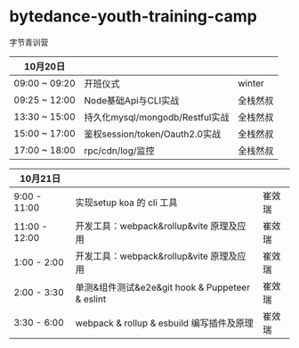 # bytedance-youth-training-camp
字节青训营

| 10月20日      |                                 |          |
| ------------- | ------------------------------- | -------- |
| 09:00 ~ 09:20 | 开班仪式                        | winter   |
| 09:25 ~ 12:00 | Node基础Api与CLI实战            | 全栈然叔 |
| 13:30 ~ 15:00 | 持久化mysql/mongodb/Restful实战 | 全栈然叔 |
| 15:00 ~ 17:00 | 鉴权session/token/Oauth2.0实战  | 全栈然叔 |
| 17:00 ~ 18:00 | rpc/cdn/log/监控                | 全栈然叔 |

| 10月21日      |                                                 |        |
| ------------- | ----------------------------------------------- | ------ |
| 9:00 - 11:00  | 实现setup koa 的 cli 工具                       | 崔效瑞|
| 11:00 - 12:00 | 开发工具：webpack&rollup&vite 原理及应用        | 崔效瑞 |
| 1:00 - 2:00   | 开发工具：webpack&rollup&vite 原理及应用        | 崔效瑞 |
| 2:00 - 3:30   | 单测&组件测试&e2e&git hook & Puppeteer & eslint | 崔效瑞 |
| 3:30 - 6:00   | webpack & rollup & esbuild 编写插件及原理       | 崔效瑞 |

